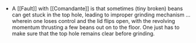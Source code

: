 - A [[Fault]] with [[Comandante]] is that sometimes (tiny broken) beans can get stuck in the top hole, leading to improper grinding mechanism ... wherein one loses control and the lid flips open, with the revolving momentum thrusting a few beans out on to the floor. One just has to make sure that the top hole remains clear before grinding.